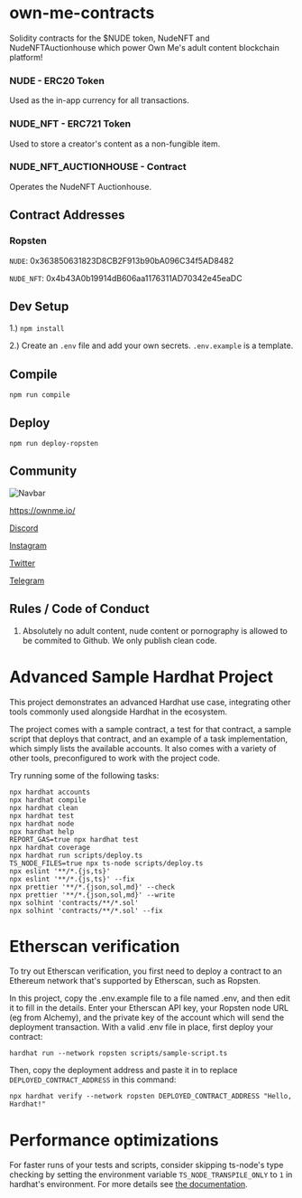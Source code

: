 # own-me-contracts

Solidity contracts for the $NUDE token, NudeNFT and NudeNFTAuctionhouse which power Own Me's adult content blockchain platform!

### NUDE - ERC20 Token

Used as the in-app currency for all transactions.

### NUDE_NFT - ERC721 Token

Used to store a creator's content as a non-fungible item.

### NUDE_NFT_AUCTIONHOUSE - Contract

Operates the NudeNFT Auctionhouse.

## Contract Addresses

### Ropsten

`NUDE`: 0x363850631823D8CB2F913b90bA096C34f5AD8482

`NUDE_NFT`: 0x4b43A0b19914dB606aa1176311AD70342e45eaDC

## Dev Setup

1.) `npm install`

2.) Create an `.env` file and add your own secrets. `.env.example` is a template.

## Compile

`npm run compile`

## Deploy

`npm run deploy-ropsten`

## Community

![Navbar](https://user-images.githubusercontent.com/27584221/137842947-f80ab90a-cbba-4382-b729-dfb94e0e32f0.png)

https://ownme.io/

[Discord](https://discord.gg/Ww5nckNGpS)

[Instagram](https://www.instagram.com/own_me_nft/)

[Twitter](https://twitter.com/own_me_nft)

[Telegram](https://t.me/own_me_nft)

## Rules / Code of Conduct

1. Absolutely no adult content, nude content or pornography is allowed to be commited to Github. We only publish clean code.


# Advanced Sample Hardhat Project

This project demonstrates an advanced Hardhat use case, integrating other tools commonly used alongside Hardhat in the ecosystem.

The project comes with a sample contract, a test for that contract, a sample script that deploys that contract, and an example of a task implementation, which simply lists the available accounts. It also comes with a variety of other tools, preconfigured to work with the project code.

Try running some of the following tasks:

```shell
npx hardhat accounts
npx hardhat compile
npx hardhat clean
npx hardhat test
npx hardhat node
npx hardhat help
REPORT_GAS=true npx hardhat test
npx hardhat coverage
npx hardhat run scripts/deploy.ts
TS_NODE_FILES=true npx ts-node scripts/deploy.ts
npx eslint '**/*.{js,ts}'
npx eslint '**/*.{js,ts}' --fix
npx prettier '**/*.{json,sol,md}' --check
npx prettier '**/*.{json,sol,md}' --write
npx solhint 'contracts/**/*.sol'
npx solhint 'contracts/**/*.sol' --fix
```

# Etherscan verification

To try out Etherscan verification, you first need to deploy a contract to an Ethereum network that's supported by Etherscan, such as Ropsten.

In this project, copy the .env.example file to a file named .env, and then edit it to fill in the details. Enter your Etherscan API key, your Ropsten node URL (eg from Alchemy), and the private key of the account which will send the deployment transaction. With a valid .env file in place, first deploy your contract:

```shell
hardhat run --network ropsten scripts/sample-script.ts
```

Then, copy the deployment address and paste it in to replace `DEPLOYED_CONTRACT_ADDRESS` in this command:

```shell
npx hardhat verify --network ropsten DEPLOYED_CONTRACT_ADDRESS "Hello, Hardhat!"
```

# Performance optimizations

For faster runs of your tests and scripts, consider skipping ts-node's type checking by setting the environment variable `TS_NODE_TRANSPILE_ONLY` to `1` in hardhat's environment. For more details see [the documentation](https://hardhat.org/guides/typescript.html#performance-optimizations).
